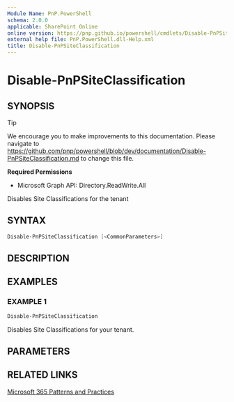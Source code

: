 ```yaml
---
Module Name: PnP.PowerShell
schema: 2.0.0
applicable: SharePoint Online
online version: https://pnp.github.io/powershell/cmdlets/Disable-PnPSiteClassification.html
external help file: PnP.PowerShell.dll-Help.xml
title: Disable-PnPSiteClassification
---
```

  
# Disable-PnPSiteClassification

## SYNOPSIS

> [!TIP]
> We encourage you to make improvements to this documentation. Please navigate to https://github.com/pnp/powershell/blob/dev/documentation/Disable-PnPSiteClassification.md to change this file.


**Required Permissions**

  * Microsoft Graph API: Directory.ReadWrite.All

Disables Site Classifications for the tenant

## SYNTAX

```powershell
Disable-PnPSiteClassification [<CommonParameters>]
```

## DESCRIPTION

## EXAMPLES

### EXAMPLE 1
```powershell
Disable-PnPSiteClassification
```

Disables Site Classifications for your tenant.

## PARAMETERS

## RELATED LINKS

[Microsoft 365 Patterns and Practices](https://aka.ms/m365pnp)


